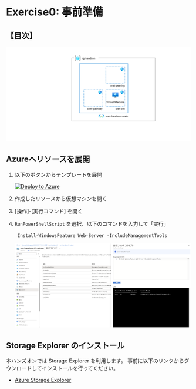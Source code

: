 # Exercise0: 事前準備

## 【目次】

![](images/0000-arm.png)


## Azureへリソースを展開

1. 以下のボタンからテンプレートを展開

    [![Deploy to Azure](https://aka.ms/deploytoazurebutton)](https://portal.azure.com/#create/Microsoft.Template/uri/https%3A%2F%2Fraw.githubusercontent.com%2Fakinaritsugo%2Fhandson-azurestudy-03-iaas%2Ffeature%2Fex00%2Finfra%2Farm%2Ftemplate.json)

1. 作成したリソースから仮想マシンを開く

1. [操作]-[実行コマンド] を開く

1. `RunPowerShellScript` を選択、以下のコマンドを入力して「実行」

        Install-WindowsFeature Web-Server -IncludeManagementTools 

    ![](images/0101-arm.png)


## Storage Explorer のインストール

本ハンズオンでは Storage Explorer を利用します。
事前に以下のリンクからダウンロードしてインストールを行ってください。

* [Azure Storage Explorer](https://azure.microsoft.com/ja-jp/products/storage/storage-explorer/#overview)

